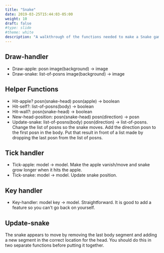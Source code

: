 ```yaml
---
title: "Snake"
date: 2019-03-25T15:44:03-05:00
weight: 10
draft: false
#type: slide
#theme: white
description: "A walkthrough of the functions needed to make a Snake game."
---
```


## Draw-handler

* Draw-apple: posn image(background) -> image
* Draw-snake: list-of-posns image(background) -> image

## Helper Functions

* Hit-apple? posn(snake-head) posn(apple) -> boolean
* Hit-self?: list-of-posns(body) -> boolean
* Hit-wall?: posn(snake-head) -> boolean
* New-head-position: posn(snake-head) posn(direction) -> posn
* Update-snake: list-of-posns(body) posn(direction) -> list-of-posns.
    Change the list of posns so the snake moves. Add the direction posn to the first posn in the body. Put that result in front of a list made by dropping the last posn from the list of posns.

## Tick handler

* Tick-apple: model -> model.
Make the apple vanish/move and snake grow longer when it hits the apple.
* Tick-snake: model -> model.
Update snake position.

## Key handler

* Key-handler: model key -> model.
Straightforward. It is good to add a feature so you can't go back on yourself.

## Update-snake

The snake appears to move by removing the last body segment and adding
a new segment in the correct location for the head. You should do this
in two separate functions before putting it together.


